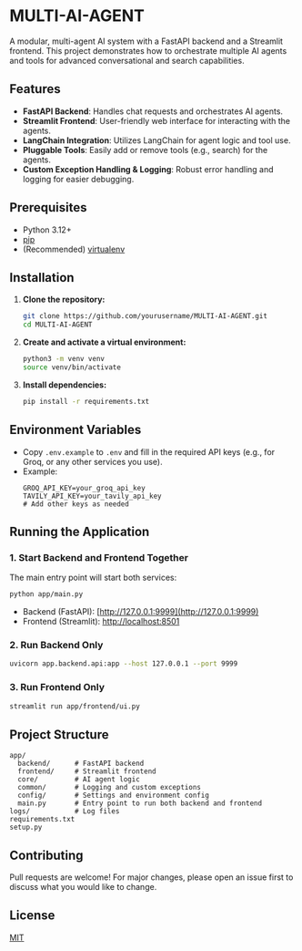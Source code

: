 # MULTI-AI-AGENT

A modular, multi-agent AI system with a FastAPI backend and a Streamlit frontend. This project demonstrates how to orchestrate multiple AI agents and tools for advanced conversational and search capabilities.

## Features
- **FastAPI Backend**: Handles chat requests and orchestrates AI agents.
- **Streamlit Frontend**: User-friendly web interface for interacting with the agents.
- **LangChain Integration**: Utilizes LangChain for agent logic and tool use.
- **Pluggable Tools**: Easily add or remove tools (e.g., search) for the agents.
- **Custom Exception Handling & Logging**: Robust error handling and logging for easier debugging.

## Prerequisites
- Python 3.12+
- [pip](https://pip.pypa.io/en/stable/)
- (Recommended) [virtualenv](https://virtualenv.pypa.io/en/latest/)

## Installation
1. **Clone the repository:**
   ```bash
   git clone https://github.com/yourusername/MULTI-AI-AGENT.git
   cd MULTI-AI-AGENT
   ```
2. **Create and activate a virtual environment:**
   ```bash
   python3 -m venv venv
   source venv/bin/activate
   ```
3. **Install dependencies:**
   ```bash
   pip install -r requirements.txt
   ```

## Environment Variables
- Copy `.env.example` to `.env` and fill in the required API keys (e.g., for Groq, or any other services you use).
- Example:
  ```env
  GROQ_API_KEY=your_groq_api_key
  TAVILY_API_KEY=your_tavily_api_key
  # Add other keys as needed
  ```

## Running the Application

### 1. Start Backend and Frontend Together
The main entry point will start both services:
```bash
python app/main.py
```
- Backend (FastAPI): [http://127.0.0.1:9999](http://127.0.0.1:9999)
- Frontend (Streamlit): [http://localhost:8501](http://localhost:8501)

### 2. Run Backend Only
```bash
uvicorn app.backend.api:app --host 127.0.0.1 --port 9999
```

### 3. Run Frontend Only
```bash
streamlit run app/frontend/ui.py
```

## Project Structure
```
app/
  backend/      # FastAPI backend
  frontend/     # Streamlit frontend
  core/         # AI agent logic
  common/       # Logging and custom exceptions
  config/       # Settings and environment config
  main.py       # Entry point to run both backend and frontend
logs/           # Log files
requirements.txt
setup.py
```

## Contributing
Pull requests are welcome! For major changes, please open an issue first to discuss what you would like to change.

## License
[MIT](LICENSE) 